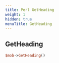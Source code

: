 ```yaml
---
title: Perl GetHeading
weight: 1
hidden: true
menuTitle: GetHeading
---
```

## GetHeading
```perl
$mob->GetHeading()
```